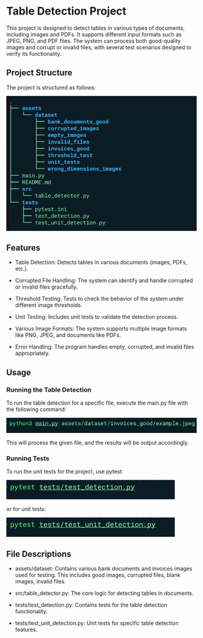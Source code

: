 # **Table Detection Project**

This project is designed to detect tables in various types of documents, including images and PDFs. It supports different input formats such as JPEG, PNG, and PDF files. The system can process both good-quality images and corrupt or invalid files, with several test scenarios designed to verify its functionality.

## **Project Structure**

The project is structured as follows:

![Structure](assets/images/Project_Structure.png)

## **Features**

 * Table Detection: Detects tables in various documents (images, PDFs, etc.).

 * Corrupted File Handling: The system can identify and handle corrupted or invalid files gracefully.

 * Threshold Testing: Tests to check the behavior of the system under different image thresholds.

 * Unit Testing: Includes unit tests to validate the detection process.

 * Various Image Formats: The system supports multiple image formats like PNG, JPEG, and documents like PDFs.

 * Error Handling: The program handles empty, corrupted, and invalid files appropriately.

## **Usage**

### **Running the Table Detection**

To run the table detection for a specific file, execute the main.py file with the following command:

![main](assets/images/main_command.png)

This will process the given file, and the results will be output accordingly.

### **Running Tests**

To run the unit tests for the project, use pytest:

![tests](assets/images/tests.png)

or for unit tests:

![unit-tests](assets/images/unit_tests.png)

## **File Descriptions**

 * assets/dataset: Contains various bank documents and invoices images used for testing. This includes good images, corrupted files, blank images, invalid files.

 * src/table_detector.py: The core logic for detecting tables in documents.

 * tests/test_detection.py: Contains tests for the table detection functionality.

 * tests/test_unit_detection.py: Unit tests for specific table detection features.